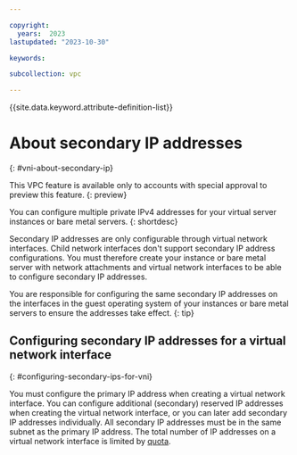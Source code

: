 ```yaml
---

copyright:
  years:  2023
lastupdated: "2023-10-30"

keywords:

subcollection: vpc

---
```


{{site.data.keyword.attribute-definition-list}}

# About secondary IP addresses
{: #vni-about-secondary-ip}

This VPC feature is available only to accounts with special approval to preview this feature.
{: preview}

You can configure multiple private IPv4 addresses for your virtual server instances or bare metal servers.
{: shortdesc}

Secondary IP addresses are only configurable through virtual network interfaces. Child network interfaces don't support secondary IP address configurations. You must therefore create your instance or bare metal server with network attachments and virtual network interfaces to be able to configure secondary IP addresses.

You are responsible for configuring the same secondary IP addresses on the interfaces in the guest operating system of your instances or bare metal servers to ensure the addresses take effect.
{: tip}

## Configuring secondary IP addresses for a virtual network interface
{: #configuring-secondary-ips-for-vni}

You must configure the primary IP address when creating a virtual network interface. You can configure additional (secondary) reserved IP addresses when creating the virtual network interface, or you can later add secondary IP addresses individually. All secondary IP addresses must be in the same subnet as the primary IP address. The total number of IP addresses on a virtual network interface is limited by [quota](/docs/vpc?topic=vpc-quotas#virtual-network-interfaces-quotas).

